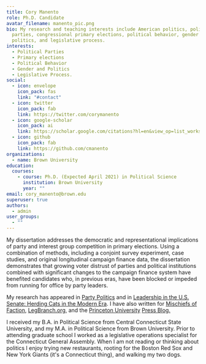 ```yaml
---
title: Cory Manento
role: Ph.D. Candidate
avatar_filename: manento_pic.png
bio: My research and teaching interests include American politics, political
  parties, congressional primary elections, political behavior, gender and
  politics, and legislative process.
interests:
  - Political Parties
  - Primary elections
  - Political Behavior
  - Gender and Politics
  - Legislative Process.
social:
  - icon: envelope
    icon_pack: fas
    link: "#contact"
  - icon: twitter
    icon_pack: fab
    link: https://twitter.com/corymanento
  - icon: google-scholar
    icon_pack: ai
    link: https://scholar.google.com/citations?hl=en&view_op=list_works&authuser=1&gmla=AJsN-F5pyHivA-eA2RMElkhnIoehUBoY4-RbAdImCqoaLKyywXIWzDjdoOvObvElGy_aWlzypPMhYDjX1AB7dqe29G_VpdvXcQ&user=zAhwoIkAAAAJ
  - icon: github
    icon_pack: fab
    link: https://github.com/cmanento
organizations:
  - name: Brown University
education:
  courses:
    - course: Ph.D. (Expected April 2021) in Political Science
      institution: Brown University
      year: ""
email: cory_manento@brown.edu
superuser: true
authors:
  - admin
user_groups:
  - ""
---
```

My dissertation addresses the democratic and representational implications of party and interest group competition in primary elections. Using a combination of methods, including a conjoint survey experiment, case studies, and original longitudinal campaign finance data, the dissertation demonstrates that growing voter distrust of parties and political institutions combined with significant changes to the campaign finance system have benefited candidates who, in previous eras, have been blocked or impeded from running for office by party leaders.

My research has appeared in [Party Politics](https://journals.sagepub.com/doi/abs/10.1177/1354068819834528) and in [Leadership in the U.S. Senate: Herding Cats in the Modern Era](https://www.amazon.com/Leadership-U-S-Senate-Herding-Modern/dp/113806839X). I have also written for [Mischiefs of Faction](https://www.vox.com/mischiefs-of-faction/2018/10/8/17950046/citizens-united-interest-groups), [LegBranch.org](https://www.legbranch.org/interest-groups-are-out-performing-the-parties-in-congressional-primaries/), and the [Princeton University](http://blog.press.princeton.edu/2016/08/05/pennsylvania-senate-election-2016-pragmatism-and-intraparty-conflict/) [Press Blog.](http://blog.press.princeton.edu/2016/08/24/nevada-senate-election-2016-money-and-the-shadows-of-party/)

I received my B.A. in Political Science from Central Connecticut State University, and my M.A. in Political Science from Brown University. Prior to attending graduate school I worked as a legislative operations specialist for the Connecticut General Assembly. When I am not reading or thinking about politics I enjoy trying new restaurants, rooting for the Boston Red Sox and New York Giants (it's a Connecticut thing), and walking my two dogs.